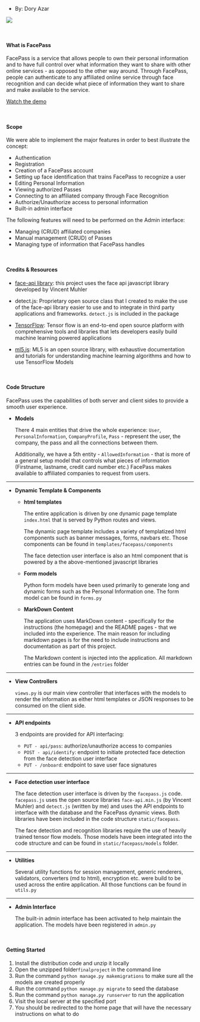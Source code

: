+ By: Dory Azar

![](static/facepass/images/facepass.png)

<br />

#### What is FacePass
FacePass is a service that allows people to own their personal information and to have full control over what information they want to share with other online services - as opposed to the other way around. Through FacePass, people can authenticate to any affiliated online service through face recognition and can decide what piece of information they want to share and make available to the service.

[Watch the demo](https://youtu.be/B52id0zRDA8)

<br>

#### Scope
We were able to implement the major features in order to best illustrate the concept:

+ Authentication
+ Registration
+ Creation of a FacePass account
+ Setting up face identification that trains FacePass to recognize a user
+ Editing Personal Information
+ Viewing authorized Passes
+ Connecting to an affiliated company through Face Recognition
+ Authorize/Unauthorize access to personal information
+ Built-in admin interface

The following features will need to be performed on the Admin interface:

+ Managing (CRUD) affiliated companies
+ Manual management (CRUD) of Passes
+ Managing type of information that FacePass handles

<br>

#### Credits & Resources

* [face-api library](https://github.com/justadudewhohacks/face-api.js/): this project uses the face api javascript library developed by Vincent Muhler

* detect.js: Proprietary open source class that I created to make the use of the face-api library easier to use and to integrate in third party applications and frameworks. `detect.js` is included in the package

* [TensorFlow](https://www.tensorflow.org/): Tensor flow is an end-to-end open source platform with comprehensive tools and libraries that lets developers easily build machine learning powered applications

* [ml5.js](https://ml5js.org/): ML5 is an open source library, with exhaustive documentation and tutorials for understanding machine learning algorithms and how to use TensorFlow Models

<br />

#### Code Structure

FacePass uses the capabilities of both server and client sides to provide a smooth user experience.

+ **Models**

    There 4 main entities that drive the whole experience: `User`, `PersonalInformation`, `CompanyProfile`, `Pass` - represent the user, the company, the pass and all the connections between them.

    Additionally, we have a 5th entity - `AllowedInformation` - that is more of a general setup model that controls what pieces of information (Firstname, lastname, credit card number etc.) FacePass makes available to affiliated companies to request from users.

<hr>

+ **Dynamic Template & Components**
    
    + **html templates**
    
        The entire application is driven by one dynamic page template `index.html` that is served by Python routes and views. 

        The dynamic page template includes a variety of templatized html components such as banner messages, forms, navbars etc. Those components can be found in `templates/facepass/components`

        The face detection user interface is also an html component that is powered by a the above-mentioned javascript libraries

    + **Form models**

        Python form models have been used primarily to generate long and dynamic forms such as the Personal Information one. The form model can be found in `forms.py`

    + **MarkDown Content**

        The application uses MarkDown content - specifically for the instructions (the homepage) and the README pages - that we included into the experience. The main reason for including markdown pages is for the need to include instructions and documentation as part of this project.

        The Markdown content is injected into the application. All markdown entries can be found in the `/entries` folder


<hr>


+ **View Controllers**

    `views.py` is our main view controller that interfaces with the models to render the information as either html templates or JSON responses to be consumed on the client side.

<hr>

+ **API endpoints**

    3 endpoints are provided for API interfacing:

    + `PUT - api/pass`: authorize/unauthorize access to companies
    + `POST - api/identify`: endpoint to initiate protected face detection from the face detection user interface
    + `PUT - /onboard`: endpoint to save user face signatures

<hr>
    
+ **Face detection user interface**

    The face detection user interface is driven by the `facepass.js` code. `facepass.js` uses the open source libraries `face-api.min.js` (by  Vincent  Muhler) and `detect.js` (written by me) and uses the API endpoints to interface with the database and the FacePass dynamic views.
    Both libraries have been included in the code structure `static/facepass`.

    The face detection and recognition libraries require the use of heavily trained tensor flow models. Those models have been integrated into the code structure and can be found in `static/facepass/models` folder.

<hr>

+ **Utilities**

    Several utility functions for session management, generic renderers, validators, converters (md to html), encryption etc. were build to be used across the entire application. All those functions can be found in `utils.py`

<hr>

+ **Admin Interface**

    The built-in admin interface has been activated to help maintain the application. The models have been registered in `admin.py`



<br />

#### Getting Started

1. Install the distribution code and unzip it locally
2. Open the unzipped folder`finalproject` in the command line
3. Run the command `python manage.py makemigrations` to make sure all the models are created properly
4. Run the command `python manage.py migrate` to seed the database
5. Run the command `python manage.py runserver`  to run the application
6. Visit the local server at the specified port
7. You should be redirected to the home page that will have the necessary instructions on what to do
